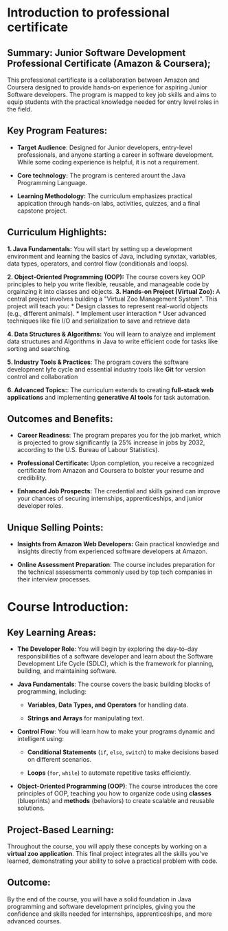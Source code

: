 # Introduction to professional certificate
## Summary: Junior Software Development Professional Certificate (Amazon & Coursera);
This professional certificate is a collaboration between Amazon and Coursera designed to provide hands-on experience for aspiring Junior Software developers. The program is mapped to key job skills and aims to equip students with the practical knowledge needed for entry level roles in the field.

## Key Program Features:
* **Target Audience**: Designed for Junior developers, entry-level professionals, and anyone starting a career in software development. While some coding experience is helpful, it is not a requirement.

* **Core technology:** The program is centered arount the Java Programming Language.

* **Learning Methodology:** The curriculum emphasizes practical appication through hands-on labs, activities, quizzes, and a final capstone project.

## **Curriculum Highlights:**
**1. Java Fundamentals:** You will start by setting up a development environment and learning the basics of Java, including synxtax, variables, data types, operators, and control flow (conditionals and loops).

**2. Object-Oriented Programming (OOP):** The course covers key OOP principles to help you write flexible, reusable, and manageable code by orgainzing it into classes and objects.
**3. Hands-on Project (Virtual Zoo):** A central project involves building a "Virtual Zoo Management System". This project will teach you:
    * Design classes to represent real-world objects (e.g., different animals).
    * Implement user interaction
    * User advanced techniques like file I/O and serialization to save and retrieve data

**4. Data Structures & Algorithms:** You will learn to analyze and implement data structures and Algorithms in Java to write efficient code for tasks like sorting and searching.

**5. Industry Tools & Practices**: The program covers the software development lyfe cycle and essential industry tools like **Git** for version control and collaboration

**6. Advanced Topics:**: The curriculum extends to creating **full-stack web applications** and implementing **generative AI tools** for task automation.

## **Outcomes and Benefits**:
* **Career Readiness**: The program prepares you for the job market, which is projected to grow significantly (a 25% increase in jobs by 2032, according to the U.S. Bureau of Labour Statistics).

* **Professional Certificate:** Upon completion, you receive a recognized certificate from Amazon and Coursera to bolster your resume and credibility.

* **Enhanced Job Prospects:** The credential and skills gained can improve your chances of securing internships, apprenticeships, and junior developer roles.

## Unique Selling Points:
* **Insights from Amazon Web Developers:** Gain practical knowledge and insights directly from experienced software developers at Amazon.

* **Online Assessment Preparation**: The course includes preparation for the technical assessments commonly used by top tech companies in their interview processes.

# Course Introduction:
## Key Learning Areas:

* **The Developer Role**: You will begin by exploring the day-to-day responsibilities of a software developer and learn about the Software Development Life Cycle (SDLC), which is the framework for planning, building, and maintaining software.

* **Java Fundamentals**: The course covers the basic building blocks of programming, including:

    * **Variables, Data Types, and Operators** for handling data.

    * **Strings and Arrays** for manipulating text.

* **Control Flow**: You will learn how to make your programs dynamic and intelligent using:

    * **Conditional Statements** (`if`, `else`, `switch`) to make decisions based on different scenarios.

    * **Loops** (`for`, `while`) to automate repetitive tasks efficiently.

* **Object-Oriented Programming (OOP)**: The course introduces the core principles of OOP, teaching you how to organize code using **classes** (blueprints) and **methods** (behaviors) to create scalable and reusable solutions.

## **Project-Based Learning**:

Throughout the course, you will apply these concepts by working on a **virtual zoo application**. This final project integrates all the skills you've learned, demonstrating your ability to solve a practical problem with code.

## **Outcome**:

By the end of the course, you will have a solid foundation in Java programming and software development principles, giving you the confidence and skills needed for internships, apprenticeships, and more advanced courses.
